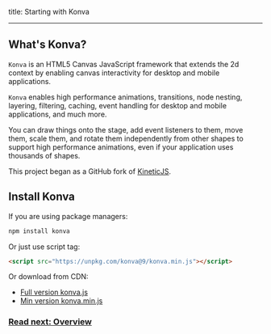 title: Starting with Konva

---

## What's Konva?

`Konva` is an HTML5 Canvas JavaScript framework that extends the 2d context
by enabling canvas interactivity for desktop and mobile applications.

`Konva` enables high performance animations, transitions, node nesting, layering, filtering,
caching, event handling for desktop and mobile applications, and much more.

You can draw things onto the stage, add event listeners to them, move them,
scale them, and rotate them independently from other shapes to support high performance
animations, even if your application uses thousands of shapes.

This project began as a GitHub fork of [KineticJS](https://github.com/ericdrowell/KineticJS).

## Install Konva

If you are using package managers:

```bash
npm install konva
```

Or just use script tag:

```html
<script src="https://unpkg.com/konva@9/konva.min.js"></script>
```

Or download from CDN:

- [Full version konva.js](https://unpkg.com/konva@9/konva.js)
- [Min version konva.min.js](https://unpkg.com/konva@9/konva.min.js)

### [Read next: Overview](/docs/overview.html)
